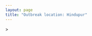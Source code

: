 ```yaml
---
layout: page
title: "Outbreak location: Hindupur"
---
```

<div id="mapid">
<script src="https://buda-magenta.github.io/hazard_map/load_map.js"></script>
><script>
var marker_outbreak = L.marker([13.826383, 77.493772],{"autoPan": true}).addTo(map); marker_outbreak.bindTooltip("Hindupur").openTooltip();

var circle_1 = L.circle([12.979120, 77.591300], {"pane": "markerPane", "color": "red", "fill": true, "fillOpacity": 0.2, "fillRule": "evenodd", "lineCap": "round", "lineJoin": "round", "opacity": 1.0, "radius": 470119, "stroke": true, "weight": 2}).addTo(map);
circle_1.bindTooltip("Bangalore<br>rank: 1<br>hazard index: 0.117530")

var circle_2 = L.circle([15.143395, 76.919388], {"pane": "markerPane", "color": "red", "fill": true, "fillOpacity": 0.2, "fillRule": "evenodd", "lineCap": "round", "lineJoin": "round", "opacity": 1.0, "radius": 162264, "stroke": true, "weight": 2}).addTo(map);
circle_2.bindTooltip("Bellary<br>rank: 2<br>hazard index: 0.040566")

var circle_3 = L.circle([14.654623, 77.556260], {"pane": "markerPane", "color": "red", "fill": true, "fillOpacity": 0.2, "fillRule": "evenodd", "lineCap": "round", "lineJoin": "round", "opacity": 1.0, "radius": 114006, "stroke": true, "weight": 2}).addTo(map);
circle_3.bindTooltip("Anantapur<br>rank: 3<br>hazard index: 0.028502")

var circle_4 = L.circle([13.631637, 79.423171], {"pane": "markerPane", "color": "red", "fill": true, "fillOpacity": 0.2, "fillRule": "evenodd", "lineCap": "round", "lineJoin": "round", "opacity": 1.0, "radius": 90767, "stroke": true, "weight": 2}).addTo(map);
circle_4.bindTooltip("Tirupati<br>rank: 4<br>hazard index: 0.022692")

var circle_5 = L.circle([15.119651, 77.455290], {"pane": "markerPane", "color": "red", "fill": true, "fillOpacity": 0.2, "fillRule": "evenodd", "lineCap": "round", "lineJoin": "round", "opacity": 1.0, "radius": 81215, "stroke": true, "weight": 2}).addTo(map);
circle_5.bindTooltip("Guntakal<br>rank: 5<br>hazard index: 0.020304")

var circle_6 = L.circle([14.422347, 77.720069], {"pane": "markerPane", "color": "red", "fill": true, "fillOpacity": 0.2, "fillRule": "evenodd", "lineCap": "round", "lineJoin": "round", "opacity": 1.0, "radius": 63634, "stroke": true, "weight": 2}).addTo(map);
circle_6.bindTooltip("Dharmavaram<br>rank: 6<br>hazard index: 0.015909")

var circle_7 = L.circle([13.573260, 78.479146], {"pane": "markerPane", "color": "red", "fill": true, "fillOpacity": 0.2, "fillRule": "evenodd", "lineCap": "round", "lineJoin": "round", "opacity": 1.0, "radius": 49729, "stroke": true, "weight": 2}).addTo(map);
circle_7.bindTooltip("Madanapalle<br>rank: 7<br>hazard index: 0.012432")

var circle_8 = L.circle([12.305183, 76.655361], {"pane": "markerPane", "color": "red", "fill": true, "fillOpacity": 0.2, "fillRule": "evenodd", "lineCap": "round", "lineJoin": "round", "opacity": 1.0, "radius": 41567, "stroke": true, "weight": 2}).addTo(map);
circle_8.bindTooltip("Mysore<br>rank: 8<br>hazard index: 0.010392")

var circle_9 = L.circle([17.388786, 78.461065], {"pane": "markerPane", "color": "red", "fill": true, "fillOpacity": 0.2, "fillRule": "evenodd", "lineCap": "round", "lineJoin": "round", "opacity": 1.0, "radius": 35137, "stroke": true, "weight": 2}).addTo(map);
circle_9.bindTooltip("Hyderabad<br>rank: 9<br>hazard index: 0.008784")

var circle_10 = L.circle([16.083333, 77.166667], {"pane": "markerPane", "color": "red", "fill": true, "fillOpacity": 0.2, "fillRule": "evenodd", "lineCap": "round", "lineJoin": "round", "opacity": 1.0, "radius": 23802, "stroke": true, "weight": 2}).addTo(map);
circle_10.bindTooltip("Raichur<br>rank: 10<br>hazard index: 0.005951")

var circle_11 = L.circle([13.318014, 75.773874], {"pane": "markerPane", "color": "red", "fill": true, "fillOpacity": 0.2, "fillRule": "evenodd", "lineCap": "round", "lineJoin": "round", "opacity": 1.0, "radius": 22114, "stroke": true, "weight": 2}).addTo(map);
circle_11.bindTooltip("Chikmagalur<br>rank: 11<br>hazard index: 0.005529")

var circle_12 = L.circle([14.466127, 75.920636], {"pane": "markerPane", "color": "red", "fill": true, "fillOpacity": 0.2, "fillRule": "evenodd", "lineCap": "round", "lineJoin": "round", "opacity": 1.0, "radius": 19453, "stroke": true, "weight": 2}).addTo(map);
circle_12.bindTooltip("Davanagere<br>rank: 12<br>hazard index: 0.004863")

var circle_13 = L.circle([14.906956, 78.009707], {"pane": "markerPane", "color": "red", "fill": true, "fillOpacity": 0.2, "fillRule": "evenodd", "lineCap": "round", "lineJoin": "round", "opacity": 1.0, "radius": 19303, "stroke": true, "weight": 2}).addTo(map);
circle_13.bindTooltip("Tadipatri<br>rank: 13<br>hazard index: 0.004826")

var circle_14 = L.circle([17.910400, 77.519900], {"pane": "markerPane", "color": "red", "fill": true, "fillOpacity": 0.2, "fillRule": "evenodd", "lineCap": "round", "lineJoin": "round", "opacity": 1.0, "radius": 18831, "stroke": true, "weight": 2}).addTo(map);
circle_14.bindTooltip("Bidar<br>rank: 14<br>hazard index: 0.004708")

var circle_15 = L.circle([15.266493, 76.387230], {"pane": "markerPane", "color": "red", "fill": true, "fillOpacity": 0.2, "fillRule": "evenodd", "lineCap": "round", "lineJoin": "round", "opacity": 1.0, "radius": 16469, "stroke": true, "weight": 2}).addTo(map);
circle_15.bindTooltip("Hospet<br>rank: 15<br>hazard index: 0.004117")

var circle_16 = L.circle([25.531031, 78.652689], {"pane": "markerPane", "color": "red", "fill": true, "fillOpacity": 0.2, "fillRule": "evenodd", "lineCap": "round", "lineJoin": "round", "opacity": 1.0, "radius": 15368, "stroke": true, "weight": 2}).addTo(map);
circle_16.bindTooltip("Jhansi<br>rank: 16<br>hazard index: 0.003842")

var circle_17 = L.circle([14.475294, 78.821686], {"pane": "markerPane", "color": "red", "fill": true, "fillOpacity": 0.2, "fillRule": "evenodd", "lineCap": "round", "lineJoin": "round", "opacity": 1.0, "radius": 15281, "stroke": true, "weight": 2}).addTo(map);
circle_17.bindTooltip("Kadapa<br>rank: 17<br>hazard index: 0.003820")

var circle_18 = L.circle([16.508759, 80.618510], {"pane": "markerPane", "color": "red", "fill": true, "fillOpacity": 0.2, "fillRule": "evenodd", "lineCap": "round", "lineJoin": "round", "opacity": 1.0, "radius": 15031, "stroke": true, "weight": 2}).addTo(map);
circle_18.bindTooltip("Vijayawada<br>rank: 18<br>hazard index: 0.003758")

var circle_19 = L.circle([13.340077, 77.100621], {"pane": "markerPane", "color": "red", "fill": true, "fillOpacity": 0.2, "fillRule": "evenodd", "lineCap": "round", "lineJoin": "round", "opacity": 1.0, "radius": 13672, "stroke": true, "weight": 2}).addTo(map);
circle_19.bindTooltip("Tumkur<br>rank: 19<br>hazard index: 0.003418")

var circle_20 = L.circle([17.849907, 75.276320], {"pane": "markerPane", "color": "red", "fill": true, "fillOpacity": 0.2, "fillRule": "evenodd", "lineCap": "round", "lineJoin": "round", "opacity": 1.0, "radius": 13477, "stroke": true, "weight": 2}).addTo(map);
circle_20.bindTooltip("Solapur<br>rank: 20<br>hazard index: 0.003369")

var circle_21 = L.circle([13.083694, 80.270186], {"pane": "markerPane", "color": "red", "fill": true, "fillOpacity": 0.2, "fillRule": "evenodd", "lineCap": "round", "lineJoin": "round", "opacity": 1.0, "radius": 9862, "stroke": true, "weight": 2}).addTo(map);
circle_21.bindTooltip("Chennai<br>rank: 21<br>hazard index: 0.002466")

var circle_22 = L.circle([28.651718, 77.221939], {"pane": "markerPane", "color": "red", "fill": true, "fillOpacity": 0.2, "fillRule": "evenodd", "lineCap": "round", "lineJoin": "round", "opacity": 1.0, "radius": 9604, "stroke": true, "weight": 2}).addTo(map);
circle_22.bindTooltip("Delhi<br>rank: 22<br>hazard index: 0.002401")

var circle_23 = L.circle([16.291519, 80.454159], {"pane": "markerPane", "color": "red", "fill": true, "fillOpacity": 0.2, "fillRule": "evenodd", "lineCap": "round", "lineJoin": "round", "opacity": 1.0, "radius": 9340, "stroke": true, "weight": 2}).addTo(map);
circle_23.bindTooltip("Guntur<br>rank: 23<br>hazard index: 0.002335")

var circle_24 = L.circle([15.426365, 75.630079], {"pane": "markerPane", "color": "red", "fill": true, "fillOpacity": 0.2, "fillRule": "evenodd", "lineCap": "round", "lineJoin": "round", "opacity": 1.0, "radius": 8973, "stroke": true, "weight": 2}).addTo(map);
circle_24.bindTooltip("Gadag<br>rank: 24<br>hazard index: 0.002243")

var circle_25 = L.circle([12.794811, 79.000641], {"pane": "markerPane", "color": "red", "fill": true, "fillOpacity": 0.2, "fillRule": "evenodd", "lineCap": "round", "lineJoin": "round", "opacity": 1.0, "radius": 8310, "stroke": true, "weight": 2}).addTo(map);
circle_25.bindTooltip("Vellore<br>rank: 25<br>hazard index: 0.002078")

var circle_26 = L.circle([13.160105, 79.155551], {"pane": "markerPane", "color": "red", "fill": true, "fillOpacity": 0.2, "fillRule": "evenodd", "lineCap": "round", "lineJoin": "round", "opacity": 1.0, "radius": 8178, "stroke": true, "weight": 2}).addTo(map);
circle_26.bindTooltip("Chittoor<br>rank: 26<br>hazard index: 0.002045")

var circle_27 = L.circle([19.075990, 72.877393], {"pane": "markerPane", "color": "red", "fill": true, "fillOpacity": 0.2, "fillRule": "evenodd", "lineCap": "round", "lineJoin": "round", "opacity": 1.0, "radius": 7954, "stroke": true, "weight": 2}).addTo(map);
circle_27.bindTooltip("Mumbai<br>rank: 27<br>hazard index: 0.001989")

var circle_28 = L.circle([11.664300, 78.146000], {"pane": "markerPane", "color": "red", "fill": true, "fillOpacity": 0.2, "fillRule": "evenodd", "lineCap": "round", "lineJoin": "round", "opacity": 1.0, "radius": 7413, "stroke": true, "weight": 2}).addTo(map);
circle_28.bindTooltip("Salem<br>rank: 28<br>hazard index: 0.001853")

var circle_29 = L.circle([14.752266, 78.548552], {"pane": "markerPane", "color": "red", "fill": true, "fillOpacity": 0.2, "fillRule": "evenodd", "lineCap": "round", "lineJoin": "round", "opacity": 1.0, "radius": 7279, "stroke": true, "weight": 2}).addTo(map);
circle_29.bindTooltip("Proddatur<br>rank: 29<br>hazard index: 0.001820")

var circle_30 = L.circle([26.838100, 80.934600], {"pane": "markerPane", "color": "red", "fill": true, "fillOpacity": 0.2, "fillRule": "evenodd", "lineCap": "round", "lineJoin": "round", "opacity": 1.0, "radius": 7162, "stroke": true, "weight": 2}).addTo(map);
circle_30.bindTooltip("Lucknow<br>rank: 30<br>hazard index: 0.001791")

var circle_31 = L.circle([12.955100, 78.269900], {"pane": "markerPane", "color": "red", "fill": true, "fillOpacity": 0.2, "fillRule": "evenodd", "lineCap": "round", "lineJoin": "round", "opacity": 1.0, "radius": 7088, "stroke": true, "weight": 2}).addTo(map);
circle_31.bindTooltip("Robertson Pet<br>rank: 31<br>hazard index: 0.001772")

var circle_32 = L.circle([26.460914, 80.321759], {"pane": "markerPane", "color": "red", "fill": true, "fillOpacity": 0.2, "fillRule": "evenodd", "lineCap": "round", "lineJoin": "round", "opacity": 1.0, "radius": 6941, "stroke": true, "weight": 2}).addTo(map);
circle_32.bindTooltip("Kanpur<br>rank: 32<br>hazard index: 0.001735")

var circle_33 = L.circle([18.351469, 76.755121], {"pane": "markerPane", "color": "red", "fill": true, "fillOpacity": 0.2, "fillRule": "evenodd", "lineCap": "round", "lineJoin": "round", "opacity": 1.0, "radius": 6734, "stroke": true, "weight": 2}).addTo(map);
circle_33.bindTooltip("Latur<br>rank: 33<br>hazard index: 0.001684")

var circle_34 = L.circle([13.137000, 78.133961], {"pane": "markerPane", "color": "red", "fill": true, "fillOpacity": 0.2, "fillRule": "evenodd", "lineCap": "round", "lineJoin": "round", "opacity": 1.0, "radius": 6640, "stroke": true, "weight": 2}).addTo(map);
circle_34.bindTooltip("Kolar<br>rank: 34<br>hazard index: 0.001660")

var circle_35 = L.circle([12.523889, 76.896196], {"pane": "markerPane", "color": "red", "fill": true, "fillOpacity": 0.2, "fillRule": "evenodd", "lineCap": "round", "lineJoin": "round", "opacity": 1.0, "radius": 6366, "stroke": true, "weight": 2}).addTo(map);
circle_35.bindTooltip("Mandya<br>rank: 35<br>hazard index: 0.001592")

var circle_36 = L.circle([21.149813, 79.082056], {"pane": "markerPane", "color": "red", "fill": true, "fillOpacity": 0.2, "fillRule": "evenodd", "lineCap": "round", "lineJoin": "round", "opacity": 1.0, "radius": 6337, "stroke": true, "weight": 2}).addTo(map);
circle_36.bindTooltip("Nagpur<br>rank: 36<br>hazard index: 0.001584")

var circle_37 = L.circle([14.226644, 76.400512], {"pane": "markerPane", "color": "red", "fill": true, "fillOpacity": 0.2, "fillRule": "evenodd", "lineCap": "round", "lineJoin": "round", "opacity": 1.0, "radius": 6269, "stroke": true, "weight": 2}).addTo(map);
circle_37.bindTooltip("Chitradurga<br>rank: 37<br>hazard index: 0.001567")

var circle_38 = L.circle([13.007082, 76.099270], {"pane": "markerPane", "color": "red", "fill": true, "fillOpacity": 0.2, "fillRule": "evenodd", "lineCap": "round", "lineJoin": "round", "opacity": 1.0, "radius": 6166, "stroke": true, "weight": 2}).addTo(map);
circle_38.bindTooltip("Hassan<br>rank: 38<br>hazard index: 0.001542")

var circle_39 = L.circle([12.732884, 77.830948], {"pane": "markerPane", "color": "red", "fill": true, "fillOpacity": 0.2, "fillRule": "evenodd", "lineCap": "round", "lineJoin": "round", "opacity": 1.0, "radius": 5919, "stroke": true, "weight": 2}).addTo(map);
circle_39.bindTooltip("Hosur<br>rank: 39<br>hazard index: 0.001480")

var circle_40 = L.circle([15.351838, 75.137985], {"pane": "markerPane", "color": "red", "fill": true, "fillOpacity": 0.2, "fillRule": "evenodd", "lineCap": "round", "lineJoin": "round", "opacity": 1.0, "radius": 4824, "stroke": true, "weight": 2}).addTo(map);
circle_40.bindTooltip("Hubli<br>rank: 40<br>hazard index: 0.001206")

var circle_41 = L.circle([23.258486, 77.401989], {"pane": "markerPane", "color": "red", "fill": true, "fillOpacity": 0.2, "fillRule": "evenodd", "lineCap": "round", "lineJoin": "round", "opacity": 1.0, "radius": 4787, "stroke": true, "weight": 2}).addTo(map);
circle_41.bindTooltip("Bhopal<br>rank: 41<br>hazard index: 0.001197")

var circle_42 = L.circle([22.541418, 88.357691], {"pane": "markerPane", "color": "red", "fill": true, "fillOpacity": 0.2, "fillRule": "evenodd", "lineCap": "round", "lineJoin": "round", "opacity": 1.0, "radius": 4765, "stroke": true, "weight": 2}).addTo(map);
circle_42.bindTooltip("Kolkata<br>rank: 42<br>hazard index: 0.001191")

var circle_43 = L.circle([19.169335, 77.311013], {"pane": "markerPane", "color": "red", "fill": true, "fillOpacity": 0.2, "fillRule": "evenodd", "lineCap": "round", "lineJoin": "round", "opacity": 1.0, "radius": 4592, "stroke": true, "weight": 2}).addTo(map);
circle_43.bindTooltip("Nanded Waghala<br>rank: 43<br>hazard index: 0.001148")

var circle_44 = L.circle([12.792907, 78.699917], {"pane": "markerPane", "color": "red", "fill": true, "fillOpacity": 0.2, "fillRule": "evenodd", "lineCap": "round", "lineJoin": "round", "opacity": 1.0, "radius": 4156, "stroke": true, "weight": 2}).addTo(map);
circle_44.bindTooltip("Ambur<br>rank: 44<br>hazard index: 0.001039")

var circle_45 = L.circle([18.793568, 80.815939], {"pane": "markerPane", "color": "red", "fill": true, "fillOpacity": 0.2, "fillRule": "evenodd", "lineCap": "round", "lineJoin": "round", "opacity": 1.0, "radius": 4044, "stroke": true, "weight": 2}).addTo(map);
circle_45.bindTooltip("Bijapur<br>rank: 45<br>hazard index: 0.001011")

var circle_46 = L.circle([20.843512, 75.525927], {"pane": "markerPane", "color": "red", "fill": true, "fillOpacity": 0.2, "fillRule": "evenodd", "lineCap": "round", "lineJoin": "round", "opacity": 1.0, "radius": 3866, "stroke": true, "weight": 2}).addTo(map);
circle_46.bindTooltip("Jalgaon<br>rank: 46<br>hazard index: 0.000967")

var circle_47 = L.circle([18.521428, 73.854454], {"pane": "markerPane", "color": "red", "fill": true, "fillOpacity": 0.2, "fillRule": "evenodd", "lineCap": "round", "lineJoin": "round", "opacity": 1.0, "radius": 3722, "stroke": true, "weight": 2}).addTo(map);
circle_47.bindTooltip("Pune<br>rank: 47<br>hazard index: 0.000931")

var circle_48 = L.circle([15.631900, 77.275900], {"pane": "markerPane", "color": "red", "fill": true, "fillOpacity": 0.2, "fillRule": "evenodd", "lineCap": "round", "lineJoin": "round", "opacity": 1.0, "radius": 3584, "stroke": true, "weight": 2}).addTo(map);
circle_48.bindTooltip("Adoni<br>rank: 48<br>hazard index: 0.000896")

var circle_49 = L.circle([17.723128, 83.301284], {"pane": "markerPane", "color": "red", "fill": true, "fillOpacity": 0.2, "fillRule": "evenodd", "lineCap": "round", "lineJoin": "round", "opacity": 1.0, "radius": 3291, "stroke": true, "weight": 2}).addTo(map);
circle_49.bindTooltip("Visakhapatnam<br>rank: 49<br>hazard index: 0.000823")

var circle_50 = L.circle([12.869810, 74.843008], {"pane": "markerPane", "color": "red", "fill": true, "fillOpacity": 0.2, "fillRule": "evenodd", "lineCap": "round", "lineJoin": "round", "opacity": 1.0, "radius": 3034, "stroke": true, "weight": 2}).addTo(map);
circle_50.bindTooltip("Mangalore<br>rank: 50<br>hazard index: 0.000759")

var circle_51 = L.circle([15.475377, 78.478558], {"pane": "markerPane", "color": "red", "fill": true, "fillOpacity": 0.2, "fillRule": "evenodd", "lineCap": "round", "lineJoin": "round", "opacity": 1.0, "radius": 2878, "stroke": true, "weight": 2}).addTo(map);
circle_51.bindTooltip("Nandyal<br>rank: 51<br>hazard index: 0.000720")

var circle_52 = L.circle([18.437436, 77.110521], {"pane": "markerPane", "color": "red", "fill": true, "fillOpacity": 0.2, "fillRule": "evenodd", "lineCap": "round", "lineJoin": "round", "opacity": 1.0, "radius": 2693, "stroke": true, "weight": 2}).addTo(map);
circle_52.bindTooltip("Udgir<br>rank: 52<br>hazard index: 0.000673")

var circle_53 = L.circle([11.001812, 76.962842], {"pane": "markerPane", "color": "red", "fill": true, "fillOpacity": 0.2, "fillRule": "evenodd", "lineCap": "round", "lineJoin": "round", "opacity": 1.0, "radius": 2594, "stroke": true, "weight": 2}).addTo(map);
circle_53.bindTooltip("Coimbatore<br>rank: 53<br>hazard index: 0.000649")

var circle_54 = L.circle([19.290314, 76.602903], {"pane": "markerPane", "color": "red", "fill": true, "fillOpacity": 0.2, "fillRule": "evenodd", "lineCap": "round", "lineJoin": "round", "opacity": 1.0, "radius": 2546, "stroke": true, "weight": 2}).addTo(map);
circle_54.bindTooltip("Parbhani<br>rank: 54<br>hazard index: 0.000637")

var circle_55 = L.circle([13.932609, 75.574978], {"pane": "markerPane", "color": "red", "fill": true, "fillOpacity": 0.2, "fillRule": "evenodd", "lineCap": "round", "lineJoin": "round", "opacity": 1.0, "radius": 2535, "stroke": true, "weight": 2}).addTo(map);
circle_55.bindTooltip("Shimoga<br>rank: 55<br>hazard index: 0.000634")

var circle_56 = L.circle([23.021624, 72.579707], {"pane": "markerPane", "color": "red", "fill": true, "fillOpacity": 0.2, "fillRule": "evenodd", "lineCap": "round", "lineJoin": "round", "opacity": 1.0, "radius": 2500, "stroke": true, "weight": 2}).addTo(map);
circle_56.bindTooltip("Ahmedabad<br>rank: 56<br>hazard index: 0.000625")

var circle_57 = L.circle([9.931308, 76.267414], {"pane": "markerPane", "color": "red", "fill": true, "fillOpacity": 0.2, "fillRule": "evenodd", "lineCap": "round", "lineJoin": "round", "opacity": 1.0, "radius": 2202, "stroke": true, "weight": 2}).addTo(map);
circle_57.bindTooltip("Kochi<br>rank: 57<br>hazard index: 0.000551")

var circle_58 = L.circle([16.181939, 81.135130], {"pane": "markerPane", "color": "red", "fill": true, "fillOpacity": 0.2, "fillRule": "evenodd", "lineCap": "round", "lineJoin": "round", "opacity": 1.0, "radius": 2082, "stroke": true, "weight": 2}).addTo(map);
circle_58.bindTooltip("Machilipatnam<br>rank: 58<br>hazard index: 0.000521")

var circle_59 = L.circle([15.398403, 73.812918], {"pane": "markerPane", "color": "red", "fill": true, "fillOpacity": 0.2, "fillRule": "evenodd", "lineCap": "round", "lineJoin": "round", "opacity": 1.0, "radius": 1907, "stroke": true, "weight": 2}).addTo(map);
circle_59.bindTooltip("Vasco Da Gama<br>rank: 59<br>hazard index: 0.000477")

var circle_60 = L.circle([20.266777, 85.843559], {"pane": "markerPane", "color": "red", "fill": true, "fillOpacity": 0.2, "fillRule": "evenodd", "lineCap": "round", "lineJoin": "round", "opacity": 1.0, "radius": 1876, "stroke": true, "weight": 2}).addTo(map);
circle_60.bindTooltip("Bhubaneswar<br>rank: 60<br>hazard index: 0.000469")

var circle_61 = L.circle([15.830925, 78.042537], {"pane": "markerPane", "color": "red", "fill": true, "fillOpacity": 0.2, "fillRule": "evenodd", "lineCap": "round", "lineJoin": "round", "opacity": 1.0, "radius": 1839, "stroke": true, "weight": 2}).addTo(map);
circle_61.bindTooltip("Kurnool<br>rank: 61<br>hazard index: 0.000460")

var circle_62 = L.circle([12.227213, 79.070156], {"pane": "markerPane", "color": "red", "fill": true, "fillOpacity": 0.2, "fillRule": "evenodd", "lineCap": "round", "lineJoin": "round", "opacity": 1.0, "radius": 1830, "stroke": true, "weight": 2}).addTo(map);
circle_62.bindTooltip("Tiruvannamalai<br>rank: 62<br>hazard index: 0.000458")

var circle_63 = L.circle([26.671329, 83.364583], {"pane": "markerPane", "color": "red", "fill": true, "fillOpacity": 0.2, "fillRule": "evenodd", "lineCap": "round", "lineJoin": "round", "opacity": 1.0, "radius": 1683, "stroke": true, "weight": 2}).addTo(map);
circle_63.bindTooltip("Gorakhpur<br>rank: 63<br>hazard index: 0.000421")

var circle_64 = L.circle([16.238924, 80.047288], {"pane": "markerPane", "color": "red", "fill": true, "fillOpacity": 0.2, "fillRule": "evenodd", "lineCap": "round", "lineJoin": "round", "opacity": 1.0, "radius": 1668, "stroke": true, "weight": 2}).addTo(map);
circle_64.bindTooltip("Narasaraopet<br>rank: 64<br>hazard index: 0.000417")

var circle_65 = L.circle([8.576971, 77.050125], {"pane": "markerPane", "color": "red", "fill": true, "fillOpacity": 0.2, "fillRule": "evenodd", "lineCap": "round", "lineJoin": "round", "opacity": 1.0, "radius": 1564, "stroke": true, "weight": 2}).addTo(map);
circle_65.bindTooltip("Thiruvananthapuram<br>rank: 65<br>hazard index: 0.000391")

var circle_66 = L.circle([17.166667, 77.083333], {"pane": "markerPane", "color": "red", "fill": true, "fillOpacity": 0.2, "fillRule": "evenodd", "lineCap": "round", "lineJoin": "round", "opacity": 1.0, "radius": 1477, "stroke": true, "weight": 2}).addTo(map);
circle_66.bindTooltip("Gulbarga<br>rank: 66<br>hazard index: 0.000369")

var circle_67 = L.circle([16.185317, 75.696792], {"pane": "markerPane", "color": "red", "fill": true, "fillOpacity": 0.2, "fillRule": "evenodd", "lineCap": "round", "lineJoin": "round", "opacity": 1.0, "radius": 1388, "stroke": true, "weight": 2}).addTo(map);
circle_67.bindTooltip("Bagalkot<br>rank: 67<br>hazard index: 0.000347")

var circle_68 = L.circle([9.926115, 78.114098], {"pane": "markerPane", "color": "red", "fill": true, "fillOpacity": 0.2, "fillRule": "evenodd", "lineCap": "round", "lineJoin": "round", "opacity": 1.0, "radius": 1211, "stroke": true, "weight": 2}).addTo(map);
circle_68.bindTooltip("Madurai<br>rank: 68<br>hazard index: 0.000303")

var circle_69 = L.circle([20.166670, 79.172114], {"pane": "markerPane", "color": "red", "fill": true, "fillOpacity": 0.2, "fillRule": "evenodd", "lineCap": "round", "lineJoin": "round", "opacity": 1.0, "radius": 1185, "stroke": true, "weight": 2}).addTo(map);
circle_69.bindTooltip("Bhadravati<br>rank: 69<br>hazard index: 0.000296")

var circle_70 = L.circle([11.369204, 77.676627], {"pane": "markerPane", "color": "red", "fill": true, "fillOpacity": 0.2, "fillRule": "evenodd", "lineCap": "round", "lineJoin": "round", "opacity": 1.0, "radius": 1167, "stroke": true, "weight": 2}).addTo(map);
circle_70.bindTooltip("Erode<br>rank: 70<br>hazard index: 0.000292")

var circle_71 = L.circle([26.915458, 75.818982], {"pane": "markerPane", "color": "red", "fill": true, "fillOpacity": 0.2, "fillRule": "evenodd", "lineCap": "round", "lineJoin": "round", "opacity": 1.0, "radius": 1095, "stroke": true, "weight": 2}).addTo(map);
circle_71.bindTooltip("Jaipur<br>rank: 71<br>hazard index: 0.000274")

var circle_72 = L.circle([26.180598, 91.753943], {"pane": "markerPane", "color": "red", "fill": true, "fillOpacity": 0.2, "fillRule": "evenodd", "lineCap": "round", "lineJoin": "round", "opacity": 1.0, "radius": 999, "stroke": true, "weight": 2}).addTo(map);
circle_72.bindTooltip("Guwahati<br>rank: 72<br>hazard index: 0.000250")

var circle_73 = L.circle([25.609324, 85.123525], {"pane": "markerPane", "color": "red", "fill": true, "fillOpacity": 0.2, "fillRule": "evenodd", "lineCap": "round", "lineJoin": "round", "opacity": 1.0, "radius": 996, "stroke": true, "weight": 2}).addTo(map);
circle_73.bindTooltip("Patna<br>rank: 73<br>hazard index: 0.000249")

var circle_74 = L.circle([19.194329, 72.970178], {"pane": "markerPane", "color": "red", "fill": true, "fillOpacity": 0.2, "fillRule": "evenodd", "lineCap": "round", "lineJoin": "round", "opacity": 1.0, "radius": 968, "stroke": true, "weight": 2}).addTo(map);
circle_74.bindTooltip("Thane<br>rank: 74<br>hazard index: 0.000242")

var circle_75 = L.circle([16.237773, 80.646422], {"pane": "markerPane", "color": "red", "fill": true, "fillOpacity": 0.2, "fillRule": "evenodd", "lineCap": "round", "lineJoin": "round", "opacity": 1.0, "radius": 932, "stroke": true, "weight": 2}).addTo(map);
circle_75.bindTooltip("Tenali<br>rank: 75<br>hazard index: 0.000233")

var circle_76 = L.circle([16.094950, 80.165878], {"pane": "markerPane", "color": "red", "fill": true, "fillOpacity": 0.2, "fillRule": "evenodd", "lineCap": "round", "lineJoin": "round", "opacity": 1.0, "radius": 895, "stroke": true, "weight": 2}).addTo(map);
circle_76.bindTooltip("Chilakaluripet<br>rank: 76<br>hazard index: 0.000224")

var circle_77 = L.circle([14.625888, 75.635724], {"pane": "markerPane", "color": "red", "fill": true, "fillOpacity": 0.2, "fillRule": "evenodd", "lineCap": "round", "lineJoin": "round", "opacity": 1.0, "radius": 851, "stroke": true, "weight": 2}).addTo(map);
circle_77.bindTooltip("Ranibennur<br>rank: 77<br>hazard index: 0.000213")

var circle_78 = L.circle([16.432998, 80.993715], {"pane": "markerPane", "color": "red", "fill": true, "fillOpacity": 0.2, "fillRule": "evenodd", "lineCap": "round", "lineJoin": "round", "opacity": 1.0, "radius": 849, "stroke": true, "weight": 2}).addTo(map);
circle_78.bindTooltip("Gudivada<br>rank: 78<br>hazard index: 0.000212")

var circle_79 = L.circle([20.030976, 79.358139], {"pane": "markerPane", "color": "red", "fill": true, "fillOpacity": 0.2, "fillRule": "evenodd", "lineCap": "round", "lineJoin": "round", "opacity": 1.0, "radius": 817, "stroke": true, "weight": 2}).addTo(map);
circle_79.bindTooltip("Chandrapur<br>rank: 79<br>hazard index: 0.000204")

var circle_80 = L.circle([22.720362, 75.868200], {"pane": "markerPane", "color": "red", "fill": true, "fillOpacity": 0.2, "fillRule": "evenodd", "lineCap": "round", "lineJoin": "round", "opacity": 1.0, "radius": 798, "stroke": true, "weight": 2}).addTo(map);
circle_80.bindTooltip("Indore<br>rank: 80<br>hazard index: 0.000200")

var circle_81 = L.circle([19.250000, 74.750000], {"pane": "markerPane", "color": "red", "fill": true, "fillOpacity": 0.2, "fillRule": "evenodd", "lineCap": "round", "lineJoin": "round", "opacity": 1.0, "radius": 782, "stroke": true, "weight": 2}).addTo(map);
circle_81.bindTooltip("Ahmadnagar<br>rank: 81<br>hazard index: 0.000196")

var circle_82 = L.circle([17.980609, 79.598212], {"pane": "markerPane", "color": "red", "fill": true, "fillOpacity": 0.2, "fillRule": "evenodd", "lineCap": "round", "lineJoin": "round", "opacity": 1.0, "radius": 767, "stroke": true, "weight": 2}).addTo(map);
circle_82.bindTooltip("Warangal<br>rank: 82<br>hazard index: 0.000192")

var circle_83 = L.circle([23.370035, 85.325013], {"pane": "markerPane", "color": "red", "fill": true, "fillOpacity": 0.2, "fillRule": "evenodd", "lineCap": "round", "lineJoin": "round", "opacity": 1.0, "radius": 748, "stroke": true, "weight": 2}).addTo(map);
circle_83.bindTooltip("Ranchi<br>rank: 83<br>hazard index: 0.000187")

var circle_84 = L.circle([11.101781, 77.345192], {"pane": "markerPane", "color": "red", "fill": true, "fillOpacity": 0.2, "fillRule": "evenodd", "lineCap": "round", "lineJoin": "round", "opacity": 1.0, "radius": 744, "stroke": true, "weight": 2}).addTo(map);
circle_84.bindTooltip("Tiruppur<br>rank: 84<br>hazard index: 0.000186")

var circle_85 = L.circle([14.449372, 79.987376], {"pane": "markerPane", "color": "red", "fill": true, "fillOpacity": 0.2, "fillRule": "evenodd", "lineCap": "round", "lineJoin": "round", "opacity": 1.0, "radius": 683, "stroke": true, "weight": 2}).addTo(map);
circle_85.bindTooltip("Nellore<br>rank: 85<br>hazard index: 0.000171")

var circle_86 = L.circle([17.005045, 81.780473], {"pane": "markerPane", "color": "red", "fill": true, "fillOpacity": 0.2, "fillRule": "evenodd", "lineCap": "round", "lineJoin": "round", "opacity": 1.0, "radius": 654, "stroke": true, "weight": 2}).addTo(map);
circle_86.bindTooltip("Rajahmundry<br>rank: 86<br>hazard index: 0.000164")

var circle_87 = L.circle([15.857267, 74.506934], {"pane": "markerPane", "color": "red", "fill": true, "fillOpacity": 0.2, "fillRule": "evenodd", "lineCap": "round", "lineJoin": "round", "opacity": 1.0, "radius": 625, "stroke": true, "weight": 2}).addTo(map);
circle_87.bindTooltip("Belgaum<br>rank: 87<br>hazard index: 0.000156")

var circle_88 = L.circle([26.055318, 82.993139], {"pane": "markerPane", "color": "red", "fill": true, "fillOpacity": 0.2, "fillRule": "evenodd", "lineCap": "round", "lineJoin": "round", "opacity": 1.0, "radius": 588, "stroke": true, "weight": 2}).addTo(map);
circle_88.bindTooltip("Nizamabad<br>rank: 88<br>hazard index: 0.000147")

var circle_89 = L.circle([26.203725, 78.157363], {"pane": "markerPane", "color": "red", "fill": true, "fillOpacity": 0.2, "fillRule": "evenodd", "lineCap": "round", "lineJoin": "round", "opacity": 1.0, "radius": 585, "stroke": true, "weight": 2}).addTo(map);
circle_89.bindTooltip("Gwalior<br>rank: 89<br>hazard index: 0.000146")

var circle_90 = L.circle([21.170200, 72.831100], {"pane": "markerPane", "color": "red", "fill": true, "fillOpacity": 0.2, "fillRule": "evenodd", "lineCap": "round", "lineJoin": "round", "opacity": 1.0, "radius": 536, "stroke": true, "weight": 2}).addTo(map);
circle_90.bindTooltip("Surat<br>rank: 90<br>hazard index: 0.000134")

var circle_91 = L.circle([16.542769, 81.527344], {"pane": "markerPane", "color": "red", "fill": true, "fillOpacity": 0.2, "fillRule": "evenodd", "lineCap": "round", "lineJoin": "round", "opacity": 1.0, "radius": 525, "stroke": true, "weight": 2}).addTo(map);
circle_91.bindTooltip("Bhimavaram<br>rank: 91<br>hazard index: 0.000131")

var circle_92 = L.circle([16.743454, 77.992319], {"pane": "markerPane", "color": "red", "fill": true, "fillOpacity": 0.2, "fillRule": "evenodd", "lineCap": "round", "lineJoin": "round", "opacity": 1.0, "radius": 493, "stroke": true, "weight": 2}).addTo(map);
circle_92.bindTooltip("Mahbubnagar<br>rank: 92<br>hazard index: 0.000123")

var circle_93 = L.circle([25.935955, 79.424328], {"pane": "markerPane", "color": "red", "fill": true, "fillOpacity": 0.2, "fillRule": "evenodd", "lineCap": "round", "lineJoin": "round", "opacity": 1.0, "radius": 469, "stroke": true, "weight": 2}).addTo(map);
circle_93.bindTooltip("Orai<br>rank: 93<br>hazard index: 0.000117")

var circle_94 = L.circle([30.733442, 76.779714], {"pane": "markerPane", "color": "red", "fill": true, "fillOpacity": 0.2, "fillRule": "evenodd", "lineCap": "round", "lineJoin": "round", "opacity": 1.0, "radius": 453, "stroke": true, "weight": 2}).addTo(map);
circle_94.bindTooltip("Chandigarh<br>rank: 94<br>hazard index: 0.000113")

var circle_95 = L.circle([26.575504, 80.613762], {"pane": "markerPane", "color": "red", "fill": true, "fillOpacity": 0.2, "fillRule": "evenodd", "lineCap": "round", "lineJoin": "round", "opacity": 1.0, "radius": 448, "stroke": true, "weight": 2}).addTo(map);
circle_95.bindTooltip("Unnao<br>rank: 95<br>hazard index: 0.000112")

var circle_96 = L.circle([18.112082, 83.405220], {"pane": "markerPane", "color": "red", "fill": true, "fillOpacity": 0.2, "fillRule": "evenodd", "lineCap": "round", "lineJoin": "round", "opacity": 1.0, "radius": 432, "stroke": true, "weight": 2}).addTo(map);
circle_96.bindTooltip("Vizianagaram<br>rank: 96<br>hazard index: 0.000108")

var circle_97 = L.circle([10.804973, 78.687030], {"pane": "markerPane", "color": "red", "fill": true, "fillOpacity": 0.2, "fillRule": "evenodd", "lineCap": "round", "lineJoin": "round", "opacity": 1.0, "radius": 431, "stroke": true, "weight": 2}).addTo(map);
circle_97.bindTooltip("Tiruchirappalli<br>rank: 97<br>hazard index: 0.000108")

var circle_98 = L.circle([18.761516, 79.478785], {"pane": "markerPane", "color": "red", "fill": true, "fillOpacity": 0.2, "fillRule": "evenodd", "lineCap": "round", "lineJoin": "round", "opacity": 1.0, "radius": 426, "stroke": true, "weight": 2}).addTo(map);
circle_98.bindTooltip("Ramagundam<br>rank: 98<br>hazard index: 0.000107")

var circle_99 = L.circle([15.431506, 76.532774], {"pane": "markerPane", "color": "red", "fill": true, "fillOpacity": 0.2, "fillRule": "evenodd", "lineCap": "round", "lineJoin": "round", "opacity": 1.0, "radius": 424, "stroke": true, "weight": 2}).addTo(map);
circle_99.bindTooltip("Gangawati<br>rank: 99<br>hazard index: 0.000106")

var circle_100 = L.circle([11.258608, 75.778874], {"pane": "markerPane", "color": "red", "fill": true, "fillOpacity": 0.2, "fillRule": "evenodd", "lineCap": "round", "lineJoin": "round", "opacity": 1.0, "radius": 418, "stroke": true, "weight": 2}).addTo(map);
circle_100.bindTooltip("Kozhikode<br>rank: 100<br>hazard index: 0.000105")
</script>
</div>